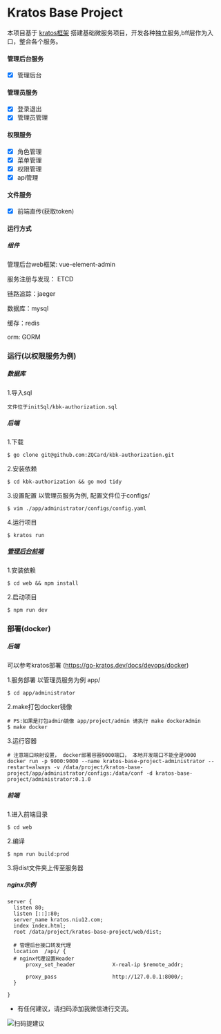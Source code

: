 # Kratos Base Project

本项目基于 [kratos框架](https://github.com/go-kratos/kratos) 搭建基础微服务项目，开发各种独立服务,bff层作为入口，整合各个服务。


#### 管理后台服务
- [x]  管理后台

#### 管理员服务
- [x]  登录退出
- [x]  管理员管理

#### 权限服务
- [x]  角色管理
- [x]  菜单管理
- [x]  权限管理
- [x]  api管理

#### 文件服务
- [x]  前端直传(获取token)

#### 运行方式

##### 组件
管理后台web框架: vue-element-admin

服务注册与发现： ETCD

链路追踪：jaeger

数据库：mysql

缓存：redis

orm: GORM



### 运行(以权限服务为例)
##### 数据库
1.导入sql
```
文件位于initSql/kbk-authorization.sql
```

##### 后端
1.下载
```
$ go clone git@github.com:ZQCard/kbk-authorization.git
```

2.安装依赖
```
$ cd kbk-authorization && go mod tidy
```

3.设置配置 以管理员服务为例, 配置文件位于configs/
```
$ vim ./app/administrator/configs/config.yaml
```

4.运行项目
```
$ kratos run
```

##### [管理后台前端](https://github.com/ZQCard/kbk-frontend)
1.安装依赖
```
$ cd web && npm install
```

2.启动项目
```
$ npm run dev
```

### 部署(docker)
##### 后端
可以参考kratos部署 (https://go-kratos.dev/docs/devops/docker)

1.服务部署 以管理员服务为例 app/
```
$ cd app/administrator
```
2.make打包docker镜像
```
# PS:如果是打包admin镜像 app/project/admin 请执行 make dockerAdmin
$ make docker
```
3.运行容器 
```
# 注意端口映射设置， docker部署容器9000端口， 本地开发端口不能全是9000
docker run -p 9000:9000 --name kratos-base-project-administrator --restart=always -v /data/project/kratos-base-project/app/administrator/configs:/data/conf -d kratos-base-project/administrator:0.1.0
```
##### 前端
1.进入前端目录
```
$ cd web
```
2.编译
```
$ npm run build:prod
```
3.将dist文件夹上传至服务器

##### nginx示例
```
server {
  listen 80;
  listen [::]:80;
  server_name kratos.niu12.com;
  index index.html;
  root /data/project/kratos-base-project/web/dist;

  # 管理后台接口转发代理
  location  /api/ {
  # nginx代理设置Header
      proxy_set_header            X-real-ip $remote_addr;

      proxy_pass                  http://127.0.0.1:8000/;
  }

}
```

* 有任何建议，请扫码添加我微信进行交流。

![扫码提建议](https://kratos-base-project.oss-cn-hangzhou.aliyuncs.com/f8f5dacdf87cf358c98c9eb60ce2a13.jpg)
